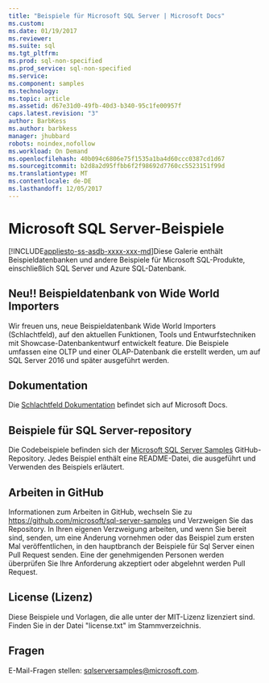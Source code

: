 ```yaml
---
title: "Beispiele für Microsoft SQL Server | Microsoft Docs"
ms.custom: 
ms.date: 01/19/2017
ms.reviewer: 
ms.suite: sql
ms.tgt_pltfrm: 
ms.prod: sql-non-specified
ms.prod_service: sql-non-specified
ms.service: 
ms.component: samples
ms.technology: 
ms.topic: article
ms.assetid: d67e31d0-49fb-40d3-b340-95c1fe00957f
caps.latest.revision: "3"
author: BarbKess
ms.author: barbkess
manager: jhubbard
robots: noindex,nofollow
ms.workload: On Demand
ms.openlocfilehash: 40b094c6806e75f1535a1ba4d60ccc0387cd1d67
ms.sourcegitcommit: b2d8a2d95ffbb6f2f98692d7760cc5523151f99d
ms.translationtype: MT
ms.contentlocale: de-DE
ms.lasthandoff: 12/05/2017
---
```

# <a name="microsoft-sql-server-samples"></a>Microsoft SQL Server-Beispiele
[!INCLUDE[appliesto-ss-asdb-xxxx-xxx-md](../includes/appliesto-ss-asdb-xxxx-xxx-md.md)]Diese Galerie enthält Beispieldatenbanken und andere Beispiele für Microsoft SQL-Produkte, einschließlich SQL Server und Azure SQL-Datenbank.   

## <a name="new-wide-world-importers-sample-database"></a>Neu!! Beispieldatenbank von Wide World Importers

Wir freuen uns, neue Beispieldatenbank Wide World Importers (Schlachtfeld), auf den aktuellen Funktionen, Tools und Entwurfstechniken mit Showcase-Datenbankentwurf entwickelt feature. Die Beispiele umfassen eine OLTP und einer OLAP-Datenbank die erstellt werden, um auf SQL Server 2016 und später ausgeführt werden. 

## <a name="documentation"></a>Dokumentation
Die [Schlachtfeld Dokumentation](./world-wide-importers/wide-world-importers-documentation.md) befindet sich auf Microsoft Docs.   
  

## <a name="sql-server-samples-repository"></a>Beispiele für SQL Server-repository
Die Codebeispiele befinden sich der [Microsoft SQL Server Samples](https://github.com/microsoft/sql-server-samples) GitHub-Repository. Jedes Beispiel enthält eine README-Datei, die ausgeführt und Verwenden des Beispiels erläutert. 

## <a name="working-in-github"></a>Arbeiten in GitHub
Informationen zum Arbeiten in GitHub, wechseln Sie zu https://github.com/microsoft/sql-server-samples und Verzweigen Sie das Repository. In Ihren eigenen Verzweigung arbeiten, und wenn Sie bereit sind, senden, um eine Änderung vornehmen oder das Beispiel zum ersten Mal veröffentlichen, in den hauptbranch der Beispiele für Sql Server einen Pull Request senden. Eine der genehmigenden Personen werden überprüfen Sie Ihre Anforderung akzeptiert oder abgelehnt werden Pull Request.

## <a name="license"></a>License (Lizenz)
Diese Beispiele und Vorlagen, die alle unter der MIT-Lizenz lizenziert sind. Finden Sie in der Datei "license.txt" im Stammverzeichnis.

## <a name="questions"></a>Fragen
E-Mail-Fragen stellen: sqlserversamples@microsoft.com.
